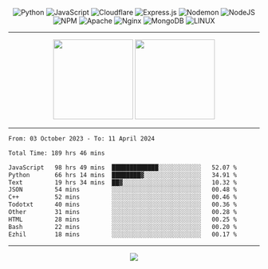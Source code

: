 <div align="center">
  
![Python](https://img.shields.io/badge/python-3670A0?style=for-the-badge&logo=python&logoColor=ffdd54) ![JavaScript](https://img.shields.io/badge/javascript-%23323330.svg?style=for-the-badge&logo=javascript&logoColor=%23F7DF1E) ![Cloudflare](https://img.shields.io/badge/Cloudflare-F38020?style=for-the-badge&logo=Cloudflare&logoColor=white) ![Express.js](https://img.shields.io/badge/express.js-%23404d59.svg?style=for-the-badge&logo=express&logoColor=%2361DAFB) ![Nodemon](https://img.shields.io/badge/NODEMON-%23323330.svg?style=for-the-badge&logo=nodemon&logoColor=%BBDEAD) ![NodeJS](https://img.shields.io/badge/node.js-6DA55F?style=for-the-badge&logo=node.js&logoColor=white) ![NPM](https://img.shields.io/badge/NPM-%23CB3837.svg?style=for-the-badge&logo=npm&logoColor=white) ![Apache](https://img.shields.io/badge/apache-%23D42029.svg?style=for-the-badge&logo=apache&logoColor=white) ![Nginx](https://img.shields.io/badge/nginx-%23009639.svg?style=for-the-badge&logo=nginx&logoColor=white) ![MongoDB](https://img.shields.io/badge/MongoDB-%234ea94b.svg?style=for-the-badge&logo=mongodb&logoColor=white) ![LINUX](https://img.shields.io/badge/Linux-FCC624?style=for-the-badge&logo=linux&logoColor=black)

---


<img src="https://github-readme-streak-stats.herokuapp.com/?user=anotherrandomonline&theme=react" height="160"/>
  
<img src="https://github-readme-stats.vercel.app/api?username=anotherrandomonline&show_icons=true&include_all_commits=true&theme=react" height="160"/>
</div>

---

<!--START_SECTION:waka-->

```txt
From: 03 October 2023 - To: 11 April 2024

Total Time: 189 hrs 46 mins

JavaScript   98 hrs 49 mins  █████████████░░░░░░░░░░░░   52.07 %
Python       66 hrs 14 mins  ████████▓░░░░░░░░░░░░░░░░   34.91 %
Text         19 hrs 34 mins  ██▓░░░░░░░░░░░░░░░░░░░░░░   10.32 %
JSON         54 mins         ░░░░░░░░░░░░░░░░░░░░░░░░░   00.48 %
C++          52 mins         ░░░░░░░░░░░░░░░░░░░░░░░░░   00.46 %
Todotxt      40 mins         ░░░░░░░░░░░░░░░░░░░░░░░░░   00.36 %
Other        31 mins         ░░░░░░░░░░░░░░░░░░░░░░░░░   00.28 %
HTML         28 mins         ░░░░░░░░░░░░░░░░░░░░░░░░░   00.25 %
Bash         22 mins         ░░░░░░░░░░░░░░░░░░░░░░░░░   00.20 %
Ezhil        18 mins         ░░░░░░░░░░░░░░░░░░░░░░░░░   00.17 %
```

<!--END_SECTION:waka-->

---

<div align="center">
  
![](https://github-profile-trophy.vercel.app/?username=anotherrandomonline&theme=darkhub&no-frame=true&no-bg=true&margin-w=4)

</div>
